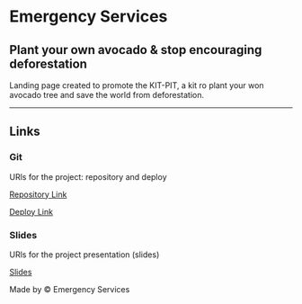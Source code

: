 # Emergency Services

## Plant your own avocado & stop encouraging deforestation

Landing page created to promote the KIT-PIT, a kit ro plant your won avocado tree and save the world from deforestation.



* * *

## Links

### Git
URls for the project: repository and deploy

[Repository Link](https://github.com/InesCV/emergency-services)

[Deploy Link](https://inescv.github.io/emergency-services/)


### Slides
URls for the project presentation (slides)

[Slides](https://slides.com/inescv/deck)

Made by © Emergency Services
